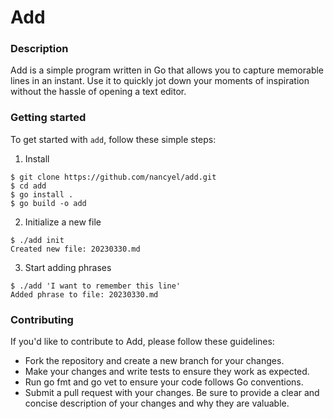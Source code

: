 # Add

### Description
Add is a simple program written in Go that allows you to capture memorable lines in an instant. Use it to quickly jot down your moments of inspiration without the hassle of opening a text editor.

### Getting started

To get started with `add`, follow these simple steps:


1. Install

```bashscript
$ git clone https://github.com/nancyel/add.git
$ cd add
$ go install .
$ go build -o add
```

2. Initialize a new file

```bashscript
$ ./add init
Created new file: 20230330.md
```

3. Start adding phrases

```bashscript
$ ./add 'I want to remember this line'
Added phrase to file: 20230330.md
```


### Contributing
If you'd like to contribute to Add, please follow these guidelines:

- Fork the repository and create a new branch for your changes.
- Make your changes and write tests to ensure they work as expected.
- Run go fmt and go vet to ensure your code follows Go conventions.
- Submit a pull request with your changes. Be sure to provide a clear and concise description of your changes and why they are valuable.
